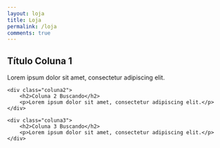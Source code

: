 ```yaml
---
layout: loja
title: Loja
permalink: /loja
comments: true
---
```


<div class="row justify-content-between">
    <div class="coluna1">
        <h2>Título Coluna 1</h2>
        <p>Lorem ipsum dolor sit amet, consectetur adipiscing elit.</p>
    </div>

    <div class="coluna2">
        <h2>Coluna 2 Buscando</h2>
        <p>Lorem ipsum dolor sit amet, consectetur adipiscing elit.</p>
    </div>

    <div class="coluna3">
        <h2>Coluna 3 Buscando</h2>
        <p>Lorem ipsum dolor sit amet, consectetur adipiscing elit.</p>
    </div>
</div>
